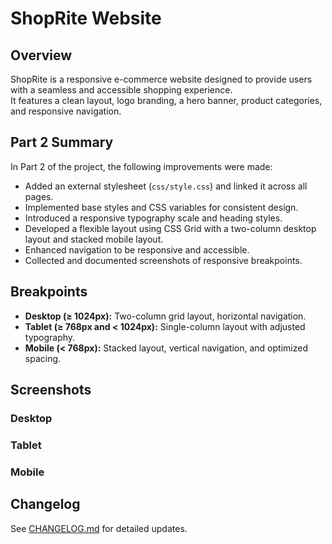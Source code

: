 # ShopRite Website

## Overview
ShopRite is a responsive e-commerce website designed to provide users with a seamless and accessible shopping experience.  
It features a clean layout, logo branding, a hero banner, product categories, and responsive navigation.

## Part 2 Summary
In Part 2 of the project, the following improvements were made:
- Added an external stylesheet (`css/style.css`) and linked it across all pages.
- Implemented base styles and CSS variables for consistent design.
- Introduced a responsive typography scale and heading styles.
- Developed a flexible layout using CSS Grid with a two-column desktop layout and stacked mobile layout.
- Enhanced navigation to be responsive and accessible.
- Collected and documented screenshots of responsive breakpoints.

## Breakpoints
- **Desktop (≥ 1024px):** Two-column grid layout, horizontal navigation.
- **Tablet (≥ 768px and < 1024px):** Single-column layout with adjusted typography.
- **Mobile (< 768px):** Stacked layout, vertical navigation, and optimized spacing.

## Screenshots
### Desktop


### Tablet


### Mobile


## Changelog
See [CHANGELOG.md](CHANGELOG.md) for detailed updates.
